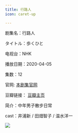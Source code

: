 ```yaml
---
title: 行路人
icon: caret-up

---
```


剧集名：行路人

タイトル：歩くひと 

电视台：NHK

播放日期：2020-04-05

集数：12

官网: [本剧集官网](https://www2.nhk.or.jp/archives/movies/?id=D0009051182_00000)

豆瓣链接： [豆瓣主页](https://movie.douban.com/subject/35026114/)


简介：中年男子散步日常

cast：井浦新 / 田畑智子 / 温水洋一

![](https://listpic.tsgsanjiao.com/2020/2020xlr.jpg)